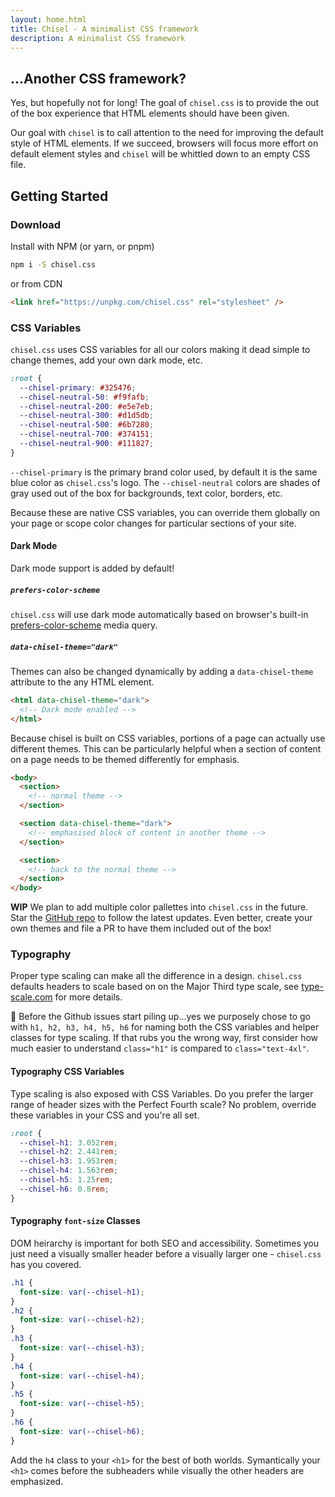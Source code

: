 ```yaml
---
layout: home.html
title: Chisel - A minimalist CSS framework
description: A minimalist CSS framework
---
```


## ...Another CSS framework?

Yes, but hopefully not for long! The goal of `chisel.css` is to provide the out of the box experience that HTML elements should have been given.

Our goal with `chisel` is to call attention to the need for improving the default style of HTML elements. If we succeed, browsers will focus more effort on default element styles and `chisel` will be whittled down to an empty CSS file.

## Getting Started

### Download

Install with NPM (or yarn, or pnpm)

```sh
npm i -S chisel.css
```

or from CDN

```html
<link href="https://unpkg.com/chisel.css" rel="stylesheet" />
```

### CSS Variables

`chisel.css` uses CSS variables for all our colors making it dead simple to change themes, add your own dark mode, etc.

```css
:root {
  --chisel-primary: #325476;
  --chisel-neutral-50: #f9fafb;
  --chisel-neutral-200: #e5e7eb;
  --chisel-neutral-300: #d1d5db;
  --chisel-neutral-500: #6b7280;
  --chisel-neutral-700: #374151;
  --chisel-neutral-900: #111827;
}
```

`--chisel-primary` is the primary brand color used, by default it is the same blue color as `chisel.css`'s logo. The `--chisel-neutral` colors are shades of gray used out of the box for backgrounds, text color, borders, etc.

Because these are native CSS variables, you can override them globally on your page or scope color changes for particular sections of your site.

#### Dark Mode

Dark mode support is added by default!

##### `prefers-color-scheme`

`chisel.css` will use dark mode automatically based on browser's built-in [prefers-color-scheme](https://developer.mozilla.org/en-US/docs/Web/CSS/@media/prefers-color-scheme) media query.

##### `data-chisel-theme="dark"`

Themes can also be changed dynamically by adding a `data-chisel-theme` attribute to the any HTML element.

```html
<html data-chisel-theme="dark">
  <!-- Dark mode enabled -->
</html>
```

Because chisel is built on CSS variables, portions of a page can actually use different themes. This can be particularly helpful when a section of content on a page needs to be themed differently for emphasis.

```html
<body>
  <section>
    <!-- normal theme -->
  </section>

  <section data-chisel-theme="dark">
    <!-- emphasised block of content in another theme -->
  </section>

  <section>
    <!-- back to the normal theme -->
  </section>
</body>
```

**WIP** We plan to add multiple color pallettes into `chisel.css` in the future. Star the [GitHub repo](https://github.com/navillus-bv/chisel) to follow the latest updates. Even better, create your own themes and file a PR to have them included out of the box!

### Typography

Proper type scaling can make all the difference in a design. `chisel.css` defaults headers to scale based on on the Major Third type scale, see [type-scale.com](https://type-scale.com/) for more details.

:rotating_light: Before the Github issues start piling up...yes we purposely chose to go with `h1, h2, h3, h4, h5, h6` for naming both the CSS variables and helper classes for type scaling. If that rubs you the wrong way, first consider how much easier to understand `class="h1"` is compared to `class="text-4xl"`.

#### Typography CSS Variables

Type scaling is also exposed with CSS Variables. Do you prefer the larger range of header sizes with the Perfect Fourth scale? No problem, override these variables in your CSS and you're all set.

```css
:root {
  --chisel-h1: 3.052rem;
  --chisel-h2: 2.441rem;
  --chisel-h3: 1.953rem;
  --chisel-h4: 1.563rem;
  --chisel-h5: 1.25rem;
  --chisel-h6: 0.8rem;
}
```

#### Typography `font-size` Classes

DOM heirarchy is important for both SEO and accessibility. Sometimes you just need a visually smaller header before a visually larger one - `chisel.css` has you covered.

```css
.h1 {
  font-size: var(--chisel-h1);
}
.h2 {
  font-size: var(--chisel-h2);
}
.h3 {
  font-size: var(--chisel-h3);
}
.h4 {
  font-size: var(--chisel-h4);
}
.h5 {
  font-size: var(--chisel-h5);
}
.h6 {
  font-size: var(--chisel-h6);
}
```

Add the `h4` class to your `<h1>` for the best of both worlds. Symantically your `<h1>` comes before the subheaders while visually the other headers are emphasized.
